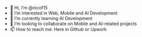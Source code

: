 - 👋 Hi, I’m @nicof15
- 👀 I’m interested in Web, Mobile and AI Development
- 🌱 I’m currently learning AI Development
- 💞️ I’m looking to collaborate on Mobile and AI-related projects
- 📫 How to reach me: Here in Github or Upwork

<!---
nicof15/nicof15 is a ✨ special ✨ repository because its `README.md` (this file) appears on your GitHub profile.
You can click the Preview link to take a look at your changes.
--->

